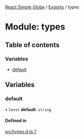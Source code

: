 [React Simple Globe](../README.md) / [Exports](../modules.md) / types

# Module: types

## Table of contents

### Variables

- [default](types.md#default)

## Variables

### default

• `Const` **default**: `string`

#### Defined in

[src/types.d.ts:7](https://github.com/Gaushao/d3-react-globe/blob/636f719/src/types.d.ts#L7)
